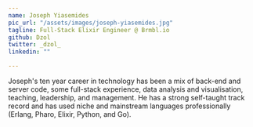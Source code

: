 ```yaml
---
name: Joseph Yiasemides
pic_url: "/assets/images/joseph-yiasemides.jpg"
tagline: Full-Stack Elixir Engineer @ Brmbl.io
github: Dzol
twitter: _dzol_
linkedin: ""

---
```

Joseph's ten year career in technology has been a mix of back-end and server code, some full-stack experience, data analysis and visualisation, teaching, leadership, and management. He has a strong self-taught track record and has used niche and mainstream languages professionally (Erlang, Pharo, Elixir, Python, and Go).